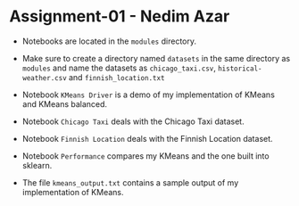# Assignment-01 - Nedim Azar

- Notebooks are located in the `modules` directory.
  
- Make sure to create a directory named `datasets` in the same directory as `modules` and name the datasets as `chicago_taxi.csv`, `historical-weather.csv` and `finnish_location.txt`

- Notebook `KMeans Driver` is a demo of my implementation of KMeans and KMeans balanced.
  
- Notebook `Chicago Taxi` deals with the Chicago Taxi dataset.

- Notebook `Finnish Location` deals with the Finnish Location dataset.

- Notebook `Performance` compares my KMeans and the one built into sklearn.
  
- The file `kmeans_output.txt` contains a sample output of my implementation of KMeans.